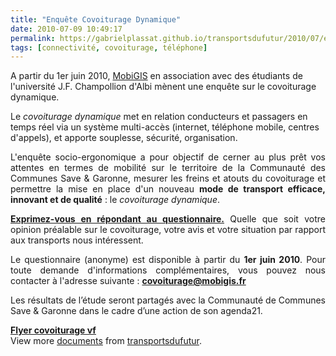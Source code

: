 ```yaml
---
title: "Enquête Covoiturage Dynamique"
date: 2010-07-09 10:49:17
permalink: https://gabrielplassat.github.io/transportsdufutur/2010/07/enquete-covoiturage-dynamique.html
tags: [connectivité, covoiturage, téléphone]
---
```


<p>A partir du 1er juin 2010, <a href="http://www.mobigis.fr/fr/enquete-covoiturage.html" target="_blank">MobiGIS</a> en association avec des étudiants de l'université J.F. Champollion d'Albi mènent une enquête sur le covoiturage dynamique. </p> <p>Le <em>covoiturage dynamique</em> met en relation conducteurs et passagers en temps réel via un système multi-accès (internet, téléphone mobile, centres d'appels), et apporte souplesse, sécurité, organisation.</p> <p style="text-align: justify">L'enquête socio-ergonomique a pour objectif de cerner au plus prêt vos attentes en termes de mobilité sur le territoire de la Communauté des Communes Save & Garonne, mesurer les freins et atouts du covoiturage et permettre la mise en place d'un nouveau <strong>mode de transport efficace, innovant et de qualité</strong> : le <em>covoiturage dynamique</em>.</p> <p style="text-align: justify"><strong><a href="http://sondage.univ-jfc.fr//index.php?sid=45612&lang=fr" target="_blank">Exprimez-vous en répondant au questionnaire.</a></strong> Quelle que soit votre opinion préalable sur le covoiturage, votre avis et votre situation par rapport aux transports nous intéressent.</p> <p style="text-align: justify"> </p>  <!--more-->  <p style="text-align: justify">Le questionnaire (anonyme) est disponible à partir du <strong>1er juin 2010</strong>. Pour toute demande d'informations complémentaires, vous pouvez nous contacter à l'adresse suivante : <strong><a href="mailto:covoiturage@mobigis.fr" target="_blank">covoiturage@mobigis.fr </a></strong></p> <p style="text-align: justify">Les résultats de l’étude seront partagés avec la Communauté de Communes Save & Garonne dans le cadre d’une action de son agenda21.<br /></p> <div id="__ss_4718535"><strong><a href="http://www.slideshare.net/transportsdufutur/flyer-covoiturage-vf" title="Flyer covoiturage vf">Flyer covoiturage vf</a></strong>   <div>View more <a href="http://www.slideshare.net/">documents</a> from <a href="http://www.slideshare.net/transportsdufutur">transportsdufutur</a>.</div></div>
